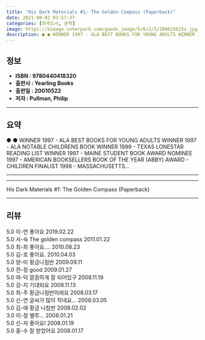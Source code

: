 ```yaml
---
title: "His Dark Materials #1: The Golden Compass (Paperback)"
date: 2021-08-02 03:57:37
categories: [외국도서, 문학]
image: https://bimage.interpark.com/goods_image/5/6/2/5/200615625s.jpg
description: ● ● WINNER 1997 - ALA BEST BOOKS FOR YOUNG ADULTS WINNER 1997 - ALA NOTABLE CHILDRENS BOOK WINNER 1999 - TEXAS LONESTAR READING LIST WINNER 1997 - MAINE STUDE
---
```


## **정보**

- **ISBN : 9780440418320**
- **출판사 : Yearling Books**
- **출판일 : 20010522**
- **저자 : Pullman, Philip**

------



## **요약**

●  ●  WINNER 1997 - ALA BEST BOOKS FOR YOUNG ADULTS
WINNER 1997 - ALA NOTABLE CHILDRENS BOOK
WINNER 1999 - TEXAS LONESTAR READING LIST
WINNER 1997 - MAINE STUDENT BOOK AWARD
NOMINEE 1997 - AMERICAN BOOKSELLERS BOOK OF THE YEAR (ABBY) AWARD - CHILDREN
FINALIST 1998 - MASSACHUSETTS... 

------



------


His Dark Materials #1: The Golden Compass (Paperback) 

------


## **리뷰** 

5.0 이-연 좋아요 2019.02.22 <br/>5.0 서-숙 The golden compass 2011.01.22 <br/>5.0 최-희 좋아요.... 2010.08.23 <br/>5.0 김-호 좋아요. 2010.04.03 <br/>5.0 양-미 황금나침반 2009.09.11 <br/>5.0 전-정 good 2009.01.27 <br/>5.0 여-덕 깔끔하게 잘 되어있구 2008.11.19 <br/>5.0 강-지 기대되요 2008.11.13 <br/>5.0 최-주 황금나침반이래요 2008.03.17 <br/>5.0 신-연 글씨가 많이 작네요... 2008.03.05 <br/>5.0 김-애 황금 나침반 2008.02.02 <br/>3.0 이-정 별루... 2008.01.21 <br/>5.0 신-자 좋아요! 2008.01.19 <br/>5.0 홍-수 잘 받았어요 2008.01.17 <br/>